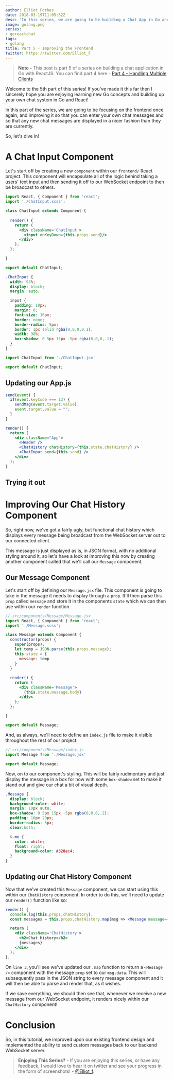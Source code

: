 ```yaml
---
author: Elliot Forbes
date: 2018-03-19T11:05:52Z
desc: 'In this series, we are going to be building a Chat App in Go and ReactJS'
image: golang.png
series:
- goreactchat
tags:
- golang
title: Part 5 - Improving the Frontend
twitter: https://twitter.com/Elliot_F
---
```


> **Note -** This post is part 5 of a series on building a chat application in Go with ReactJS. You can find part 4 here - [Part 4 - Handling Multiple Clients](/projects/chat-system-in-go-and-react/part-4-handling-multiple-clients/)

Welcome to the 5th part of this series! If you've made it this far then I sincerely hope you are enjoying learning new Go concepts and building up your own chat system in Go and React!

In this part of the series, we are going to be focusing on the frontend once again, and improving it so that you can enter your own chat messages and so that any new chat messages are displayed in a nicer fashion than they are currently.

So, let's dive in!

# A Chat Input Component

Let's start off by creating a new `component` within our `frontend/` React project. This component will encapsulate all of the logic behind taking a users' text input and then sending it off to our WebSocket endpoint to then be broadcast to others.

```jsx
import React, { Component } from 'react';
import './ChatInput.scss';

class ChatInput extends Component {
  
  render() {
    return (
      <div className='ChatInput'>
        <input onKeyDown={this.props.send}/>
      </div>
    );
  };

}

export default ChatInput;
```

```css
.ChatInput {
  width: 95%;
  display: block;
  margin: auto;

  input {
    padding: 10px;
    margin: 0;
    font-size: 16px;
    border: none;
    border-radius: 5px;
    border: 1px solid rgba(0,0,0,0.1);
    width: 98%;
    box-shadow: 0 5px 15px -5px rgba(0,0,0,.1);
  }
}
```

```js
import ChatInput from './ChatInput.jsx'

export default ChatInput;
```

## Updating our App.js

```js
send(event) {
  if(event.keyCode === 13) {
    sendMsg(event.target.value);
    event.target.value = "";
  }
}
```

```jsx
render() {
  return (
    <div className="App">
      <Header />
      <ChatHistory chatHistory={this.state.chatHistory} />
      <ChatInput send={this.send} />
    </div>
  );
}
```

## Trying it out

# Improving Our Chat History Component

So, right now, we've got a fairly ugly, but functional chat history which displays every message being broadcast from the WebSocket server out to our connected client.

This message is just displayed as is, in JSON format, with no additional styling around it, so let's have a look at improving this now by creating another component called that we'll call our `Message` component.

## Our Message Component

Let's start off by defining our `Message.jsx` file. This component is going to take in the message it needs to display through a `prop`. It'll then parse this `prop` called `message` and store it in the components `state` which we can then use within our `render` function.

```jsx
// src/components/Message/Message.jsx
import React, { Component } from 'react';
import './Message.scss';

class Message extends Component {
  constructor(props) {
    super(props);
    let temp = JSON.parse(this.props.message);
    this.state = {
      message: temp
    }
  }
  
  render() {
    return (
      <div className='Message'>
        {this.state.message.body}
      </div>
    );
  };

}

export default Message;
```

And, as always, we'll need to define an `index.js` file to make it visible throughout the rest of our project:

```js
// src/components/Message/index.js
import Message from './Message.jsx'

export default Message;
```

Now, on to our component's styling. This will be fairly rudimentary and just display the message in a box for now with some `box-shadow` set to make it stand out and give our chat a bit of visual depth.

```css
.Message {
  display: block;
  background-color: white;
  margin: 10px auto;
  box-shadow: 0 5px 15px -5px rgba(0,0,0,.2);
  padding: 10px 20px;
  border-radius: 5px;
  clear:both;

  &.me {
    color: white;
    float: right;
    background-color: #328ec4;
  }
}
```

## Updating our Chat History Component

Now that we've created this `Message` component, we can start using this within our `ChatHistory` component. In order to do this, we'll need to update our `render()` function like so:

```jsx
render() {
  console.log(this.props.chatHistory);
  const messages = this.props.chatHistory.map(msg => <Message message={msg.data} />);

  return (
    <div className='ChatHistory'>
      <h2>Chat History</h2>
      {messages}
    </div>
  );
};
```

On `line 3`, you'll see we've updated our `.map` function to return a `<Message />` component with the message `prop` set to our `msg.data`. This will subsequently pass in the JSON string to every message component and it will then be able to parse and render that, as it wishes.

If we save everything, we should then see that, whenever we receive a new message from our WebSocket endpoint, it renders nicely within our `ChatHistory` component!

# Conclusion

So, in this tutorial, we improved upon our existing frontend design and implemented the ability to send custom messages back to our backend WebSocket server. 

> **Enjoying This Series?** - If you are enjoying this series, or have any feedback, I would love to hear it on twitter and see your progress in the form of screenshots! - [@Elliot_f](https://twitter.com/elliot_f). 